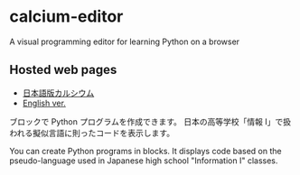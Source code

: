 # calcium-editor

A visual programming editor for learning Python on a browser

## Hosted web pages

- [日本語版カルシウム](https://capg.app/)
- [English ver.](https://calcium-editor.web.app/en/)

ブロックで Python プログラムを作成できます。
日本の高等学校「情報 I」で扱われる擬似言語に則ったコードを表示します。

You can create Python programs in blocks.
It displays code based on the pseudo-language used in Japanese high school "Information I" classes.
